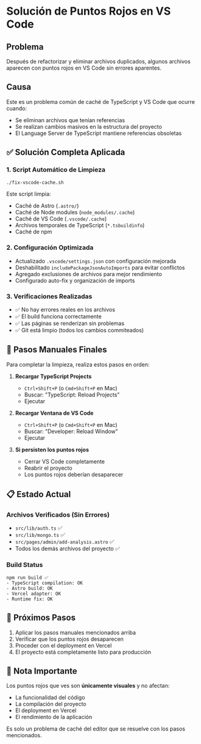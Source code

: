 # Solución de Puntos Rojos en VS Code

## Problema
Después de refactorizar y eliminar archivos duplicados, algunos archivos aparecen con puntos rojos en VS Code sin errores aparentes.

## Causa
Este es un problema común de caché de TypeScript y VS Code que ocurre cuando:
- Se eliminan archivos que tenían referencias
- Se realizan cambios masivos en la estructura del proyecto
- El Language Server de TypeScript mantiene referencias obsoletas

## ✅ Solución Completa Aplicada

### 1. Script Automático de Limpieza
```bash
./fix-vscode-cache.sh
```

Este script limpia:
- Caché de Astro (`.astro/`)
- Caché de Node modules (`node_modules/.cache`)
- Caché de VS Code (`.vscode/.cache`)
- Archivos temporales de TypeScript (`*.tsbuildinfo`)
- Caché de npm

### 2. Configuración Optimizada
- Actualizado `.vscode/settings.json` con configuración mejorada
- Deshabilitado `includePackageJsonAutoImports` para evitar conflictos
- Agregado exclusiones de archivos para mejor rendimiento
- Configurado auto-fix y organización de imports

### 3. Verificaciones Realizadas
- ✅ No hay errores reales en los archivos
- ✅ El build funciona correctamente
- ✅ Las páginas se renderizan sin problemas
- ✅ Git está limpio (todos los cambios commiteados)

## 🔧 Pasos Manuales Finales

Para completar la limpieza, realiza estos pasos en orden:

1. **Recargar TypeScript Projects**
   - `Ctrl+Shift+P` (o `Cmd+Shift+P` en Mac)
   - Buscar: "TypeScript: Reload Projects"
   - Ejecutar

2. **Recargar Ventana de VS Code**
   - `Ctrl+Shift+P` (o `Cmd+Shift+P` en Mac)
   - Buscar: "Developer: Reload Window"
   - Ejecutar

3. **Si persisten los puntos rojos**
   - Cerrar VS Code completamente
   - Reabrir el proyecto
   - Los puntos rojos deberían desaparecer

## 📋 Estado Actual

### Archivos Verificados (Sin Errores)
- `src/lib/auth.ts` ✅
- `src/lib/mongo.ts` ✅
- `src/pages/admin/add-analysis.astro` ✅
- Todos los demás archivos del proyecto ✅

### Build Status
```
npm run build ✅
- TypeScript compilation: OK
- Astro build: OK
- Vercel adapter: OK
- Runtime fix: OK
```

## 🚀 Próximos Pasos

1. Aplicar los pasos manuales mencionados arriba
2. Verificar que los puntos rojos desaparecen
3. Proceder con el deployment en Vercel
4. El proyecto está completamente listo para producción

## 📝 Nota Importante

Los puntos rojos que ves son **únicamente visuales** y no afectan:
- La funcionalidad del código
- La compilación del proyecto
- El deployment en Vercel
- El rendimiento de la aplicación

Es solo un problema de caché del editor que se resuelve con los pasos mencionados.
